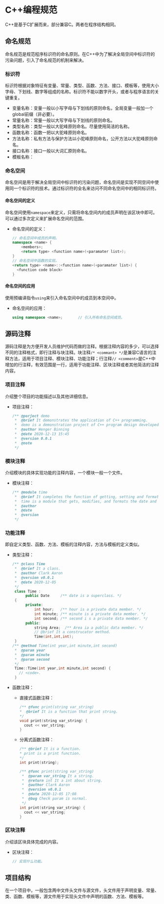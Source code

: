 # C++编程规范

C++是基于C扩展而来，部分兼容C。两者在程序结构相同。

## 命名规范

命名规范是规范程序标识符的命名原则。在C++中为了解决全局空间中标识符的污染问题，引入了命名规范的机制来解决。

### 标识符

标识符根据对象特征有变量、常量、类型、函数、方法、接口、模板等，使用大小字母、下划线、数字等组成的名称。标识符不能以数字开头，或者与程序语言的关键重复。

* 变量名称：变量一般以小写字母与下划线的原则命名，全局变量一般加一个global前缀（非必要）。
* 常量名称：常量一般以大写字母与下划线的原则命名。
* 类型名称：类型一般以大驼峰原则命名。尽量使用简洁的名称。
* 函数名称：函数一把以大驼峰原则命名。
* 方法名称：私有方法与保护方法以小驼峰原则命名，公开方法以大驼峰原则命名。
* 接口名称：接口一般以大词汇原则命名。
* 模板名称：

### 命名空间

命名空间是用于解决全局空间中标识符的污染问题，命名空间是实现不同空间中使用同一个标识符的技术。通过标识符的全名来访问不同命名空间中的相同标识符。

#### 命名空间的定义

命名空间使用`namespace`来定义，只需将命名空间内的成员声明在该区块中即可。可以通过多次定义来扩展命名空间的范围。

* 命名空间的定义：

  ```c++
  // 命名空间中成员的声明。
  namespace <name> {
      <members>;
      <return type> <function name>(<paramater list>);
  }
  // 命名空间中函数的实现。
  <return type> <name>::<function name>(<paramater list>) {
    <function code block>
  }
  ```

#### 命名空间的应用

使用预编译指令`using`来引入命名空间中的成员到本空间中。

* 命名空间的应用：

  ```c++
  using namespace <name>;       // 引入所有命名空间成员。
  ```

## 源码注释

源码注释是为方便开发人员维护代码而做的注释。根据注释内容的多少，可以选择不同的注释格式，即行注释与块注释。块注释`/* <commant> */`是兼容C语言的注释方法，适用于项目注释、模块注释、功能注释；行注释`// <comment>`是C++中增加的行注释，有效范围是一行，适用于功能注释、区块注释或者其他简洁的注释内容。

### 项目注释

介绍整个项目的功能描述以及其他详细信息。

* 项目注释：

  ```c++
  /** @porject demo
   *  @brief It demonstrates the application of C++ programming.
   *  demo is a demonstration project of C++ program design developed by Clark Aaron and Wenger Binning, which includes methods for developing C++ base programs.
   *  @author Wenger Binning
   *  @date 2020-12-13 15:45
   *  @version 0.0.1
   *  @note
   */
   ```

### 模块注释

介绍模块的具体实现功能的注释内容，一个模块一般一个文件。

* 模块注释：

  ```c++
  /** @module time
   *  @brief It completes the function of getting, setting and formatting date and time.
   *  time is a module that gets, modifies, and formats the date and time.
   *  @author
   *  @date
   *  @version
   */

### 功能注释

即自定义类型、函数、方法、模板的注释内容，方法与模板的定义类似。

* 类型注释：

  ```c++
  /** @class Time
   *  @brief It a class.
   *  @author Clark Aaron
   *  @version v0.0.1
   *  @date 2020-12-05
   */
   class Time :
        public Date     /** date is a superclass. */  
   {
        private:
            int hour;   /** hour is a private data member. */
            int minute; /** minute is a private data member. */
            int second; /** second i s a private data member. */
        public:
            string Area;  /** Area ia a public data member. */
            // @brief It a construcator method.
            Time(int,int,int);
   }
  /** @method Time(int year,int minute,int second)
   *  @param year
   *  @param minute
   *  @param second
   */
   Time::Time(int year,int minute,int second) {
     // <code>.
   }
  ```

* 函数注释：

  * 直接式函数注释：

    ```c++
    /** @func print(string var_string)
    *  @brief It is a function that print string.
    */
    void print(string var_string) {
      cout << var_string;
    }
    ```
  
  * 分离式函数注释：

    ```c++
    /** @brief It is a function.
    * print is a print function.
    */
    int print(string);

    /** @func print(string var_string)
     *  @param var_string It a string.
     *  @return int It a int about string.
     *  @author Clark Aaron
     *  @version v0.0.1
     *  @date 2020-12-05 17:08
     *  @bug Check param is normal.
     */
    int print(string var_string) {
      cout << var_string;
    }
    ```
  

### 区块注释

介绍该区块具体完成的内容。

* 区块注释：

  ```c++
  // 实现什么功能。
  ```

## 项目结构

在一个项目中，一般包含两中文件头文件与源文件，头文件用于声明变量、常量、类、函数、模板等，源文件用于实现头文件中声明的函数、方法、模板等。
